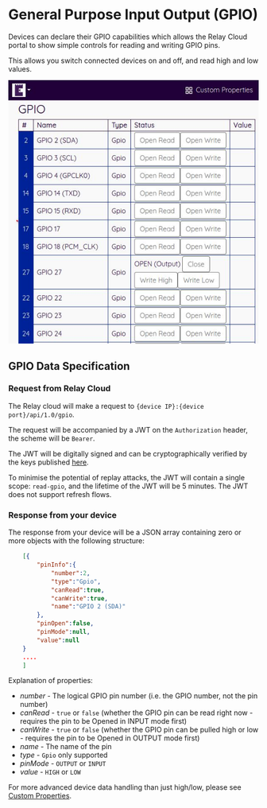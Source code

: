 # General Purpose Input Output (GPIO)

Devices can declare their GPIO capabilities which allows the Relay Cloud portal to show simple controls for reading and writing GPIO pins.

This allows you switch connected devices on and off, and read high and low values.

![Controlling Raspberry Pi GPIO](./images/gpio.jpg)

## GPIO Data Specification

### Request from Relay Cloud

The Relay cloud will make a request to `{device IP}:{device port}/api/1.0/gpio`. 

The request will be accompanied by a JWT on the `Authorization` header, the scheme will be `Bearer`.

The JWT will be digitally signed and can be cryptographically verified by the keys published [here](https://edgecastle.com/.well-known/openid-configuration).

To minimise the potential of replay attacks, the JWT will contain a single scope: `read-gpio`, and the lifetime of the JWT will be 5 minutes. The JWT does not support refresh flows.

### Response from your device

The response from your device will be a JSON array containing zero or more objects with the following structure:

```json
    [{
        "pinInfo":{
            "number":2,
            "type":"Gpio",
            "canRead":true,
            "canWrite":true,
            "name":"GPIO 2 (SDA)"
        },
        "pinOpen":false,
        "pinMode":null,
        "value":null
    }
    ....
    ]
```

Explanation of properties:

* *number* - The logical GPIO pin number (i.e. the GPIO number, not the pin number)
* *canRead* - `true` or `false` (whether the GPIO pin can be read right now - requires the pin to be Opened in INPUT mode first)
* *canWrite* - `true` or `false` (whether the GPIO pin can be pulled high or low - requires the pin to be Opened in OUTPUT mode first)
* *name* - The name of the pin
* *type* - `Gpio` only supported
* *pinMode* - `OUTPUT` or `INPUT`
* *value* - `HIGH` or `LOW`


For more advanced device data handling than just high/low, please see [Custom Properties](./properties).
